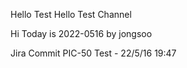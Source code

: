 Hello Test
Hello Test Channel

Hi Today is 2022-0516 by jongsoo

Jira Commit PIC-50 Test - 22/5/16 19:47
